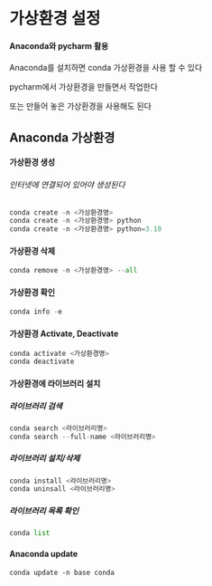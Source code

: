 # 가상환경 설정

#### Anaconda와 pycharm 활용

Anaconda를 설치하면 conda 가상환경을 사용 할 수 있다

pycharm에서 가상환경을 만들면서 작업한다 

또는 만들어 놓은 가상환경을 사용해도 된다



## Anaconda 가상환경 

#### 가상환경 생성

###### 인터넷에 연결되어 있어야 생성된다

```python
conda create -n <가상환경명>
conda create -n <가상환경명> python
conda create -n <가상환경명> python=3.10
```

#### 가상환경 삭제

```python
conda remove -n <가상환경명> --all
```

#### 가상환경 확인

```python
conda info -e
```

#### 가상환경 Activate, Deactivate

```python
conda activate <가상환경명>
conda deactivate
```

#### 가상환경에 라이브러리 설치

##### 라이브러리 검색

```python
conda search <라이브러리명>
conda search --full-name <라이브러리명>
```

##### 라이브러리 설치/삭제

```python
conda install <라이브러리명>
conda uninsall <라이브러리명>
```

##### 라이브러리 목록 확인

```python
conda list
```

#### Anaconda  update

```shell
conda update -n base conda		
```

